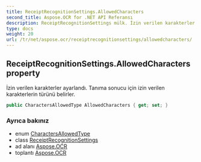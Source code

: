 ```yaml
---
title: ReceiptRecognitionSettings.AllowedCharacters
second_title: Aspose.OCR for .NET API Referansı
description: ReceiptRecognitionSettings mülk. İzin verilen karakterler ayarlandı. Tanıma sonucu için izin verilen karakterlerin türünü belirler.
type: docs
weight: 20
url: /tr/net/aspose.ocr/receiptrecognitionsettings/allowedcharacters/
---
```

## ReceiptRecognitionSettings.AllowedCharacters property

İzin verilen karakterler ayarlandı. Tanıma sonucu için izin verilen karakterlerin türünü belirler.

```csharp
public CharactersAllowedType AllowedCharacters { get; set; }
```

### Ayrıca bakınız

* enum [CharactersAllowedType](../../charactersallowedtype/)
* class [ReceiptRecognitionSettings](../)
* ad alanı [Aspose.OCR](../../receiptrecognitionsettings/)
* toplantı [Aspose.OCR](../../../)


